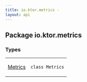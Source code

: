 ```yaml
---
title: io.ktor.metrics - 
layout: api
---
```




## Package io.ktor.metrics

### Types

<table class="api-docs-table">
<tbody>
<tr>
<td markdown="1">

<a href="-metrics/index.html">Metrics</a>


</td>
<td markdown="1">
<div class="signature"><code><span class="keyword">class </span><span class="identifier">Metrics</span></code></div>

</td>
</tr>
</tbody>
</table>
